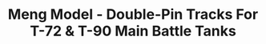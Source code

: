 ---
layout: product
title: "Meng Model - Double-Pin Tracks For T-72 & T-90 Main Battle Tanks"
price: "2700" 
desc: "N/A"
img_path: "/assets/img/MM-SPS-030.jpg"
brand: "N/A"
available: false
special_offer: false
new: false
soon: false
cat: "010000"
subcat: "011000"
subsubcat: "0N/A"
sifra: "MM-SPS-030"
popular: false
---